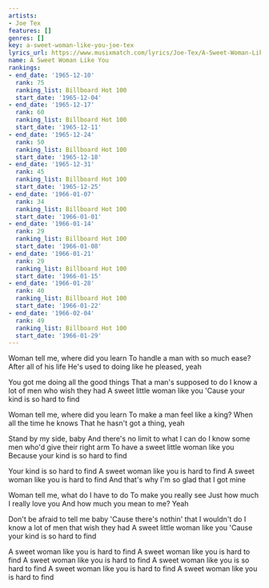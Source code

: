 ```yaml
---
artists:
- Joe Tex
features: []
genres: []
key: a-sweet-woman-like-you-joe-tex
lyrics_url: https://www.musixmatch.com/lyrics/Joe-Tex/A-Sweet-Woman-Like-You
name: A Sweet Woman Like You
rankings:
- end_date: '1965-12-10'
  rank: 75
  ranking_list: Billboard Hot 100
  start_date: '1965-12-04'
- end_date: '1965-12-17'
  rank: 60
  ranking_list: Billboard Hot 100
  start_date: '1965-12-11'
- end_date: '1965-12-24'
  rank: 50
  ranking_list: Billboard Hot 100
  start_date: '1965-12-18'
- end_date: '1965-12-31'
  rank: 45
  ranking_list: Billboard Hot 100
  start_date: '1965-12-25'
- end_date: '1966-01-07'
  rank: 34
  ranking_list: Billboard Hot 100
  start_date: '1966-01-01'
- end_date: '1966-01-14'
  rank: 29
  ranking_list: Billboard Hot 100
  start_date: '1966-01-08'
- end_date: '1966-01-21'
  rank: 29
  ranking_list: Billboard Hot 100
  start_date: '1966-01-15'
- end_date: '1966-01-28'
  rank: 40
  ranking_list: Billboard Hot 100
  start_date: '1966-01-22'
- end_date: '1966-02-04'
  rank: 49
  ranking_list: Billboard Hot 100
  start_date: '1966-01-29'
---
```

Woman tell me, where did you learn
To handle a man with so much ease?
After all of his life
He's used to doing like he pleased, yeah

You got me doing all the good things
That a man's supposed to do
I know a lot of men who wish they had
A sweet little woman like you
'Cause your kind is so hard to find

Woman tell me, where did you learn
To make a man feel like a king?
When all the time he knows
That he hasn't got a thing, yeah

Stand by my side, baby
And there's no limit to what I can do
I know some men who'd give their right arm
To have a sweet little woman like you
Because your kind is so hard to find

Your kind is so hard to find
A sweet woman like you is hard to find
A sweet woman like you is hard to find
And that's why I'm so glad that I got mine

Woman tell me, what do I have to do
To make you really see
Just how much I really love you
And how much you mean to me? Yeah

Don't be afraid to tell me baby
'Cause there's nothin' that I wouldn't do
I know a lot of men that wish they had
A sweet little woman like you
'Cause your kind is so hard to find

A sweet woman like you is hard to find
A sweet woman like you is hard to find
A sweet woman like you is hard to find
A sweet woman like you is so hard to find
A sweet woman like you is hard to find
A sweet woman like you is hard to find
